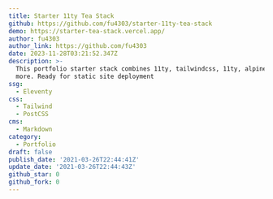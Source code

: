 ```yaml
---
title: Starter 11ty Tea Stack
github: https://github.com/fu4303/starter-11ty-tea-stack
demo: https://starter-tea-stack.vercel.app/
author: fu4303
author_link: https://github.com/fu4303
date: 2023-11-28T03:21:52.347Z
description: >-
  This portfolio starter stack combines 11ty, tailwindcss, 11ty, alpinejs and
  more. Ready for static site deployment
ssg:
  - Eleventy
css:
  - Tailwind
  - PostCSS
cms:
  - Markdown
category:
  - Portfolio
draft: false
publish_date: '2021-03-26T22:44:41Z'
update_date: '2021-03-26T22:44:43Z'
github_star: 0
github_fork: 0
---
```

